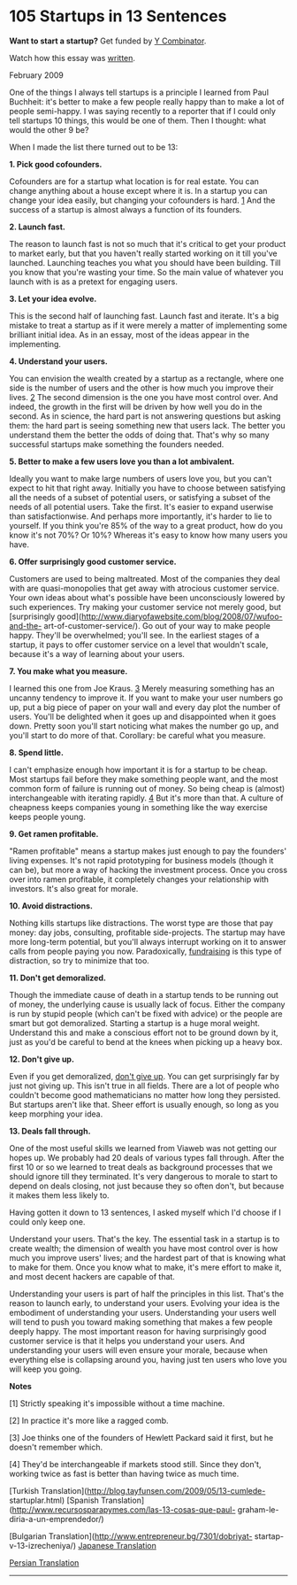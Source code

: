 # 105 Startups in 13 Sentences


  
 
  
 **Want to start a startup?** Get funded by [Y Combinator](http://ycombinator.com/apply.html).   
  
 Watch how this essay was [written](https://code.stypi.com/hacks/13sentences?doomed=true).   
  
 
  
 February 2009   
  
 One of the things I always tell startups is a principle I learned from Paul Buchheit: it's better to make a few people really happy than to make a lot of people semi-happy. I was saying recently to a reporter that if I could only tell startups 10 things, this would be one of them. Then I thought: what would the other 9 be?   
  
 When I made the list there turned out to be 13: 

 **1\. Pick good cofounders.**   
  
 Cofounders are for a startup what location is for real estate. You can change anything about a house except where it is. In a startup you can change your idea easily, but changing your cofounders is hard. [1](#startups_in_13_sentences_note1) And the success of a startup is almost always a function of its founders.   
  
  **2\. Launch fast.**   
  
 The reason to launch fast is not so much that it's critical to get your product to market early, but that you haven't really started working on it till you've launched. Launching teaches you what you should have been building. Till you know that you're wasting your time. So the main value of whatever you launch with is as a pretext for engaging users.   
  
  **3\. Let your idea evolve.**   
  
 This is the second half of launching fast. Launch fast and iterate. It's a big mistake to treat a startup as if it were merely a matter of implementing some brilliant initial idea. As in an essay, most of the ideas appear in the implementing.   
  
  **4\. Understand your users.**   
  
 You can envision the wealth created by a startup as a rectangle, where one side is the number of users and the other is how much you improve their lives. [2](#startups_in_13_sentences_note2) The second dimension is the one you have most control over. And indeed, the growth in the first will be driven by how well you do in the second. As in science, the hard part is not answering questions but asking them: the hard part is seeing something new that users lack. The better you understand them the better the odds of doing that. That's why so many successful startups make something the founders needed.   
  
  **5\. Better to make a few users love you than a lot ambivalent.**   
  
 Ideally you want to make large numbers of users love you, but you can't expect to hit that right away. Initially you have to choose between satisfying all the needs of a subset of potential users, or satisfying a subset of the needs of all potential users. Take the first. It's easier to expand userwise than satisfactionwise. And perhaps more importantly, it's harder to lie to yourself. If you think you're 85% of the way to a great product, how do you know it's not 70%? Or 10%? Whereas it's easy to know how many users you have.   
  
  **6\. Offer surprisingly good customer service.**   
  
 Customers are used to being maltreated. Most of the companies they deal with are quasi-monopolies that get away with atrocious customer service. Your own ideas about what's possible have been unconsciously lowered by such experiences. Try making your customer service not merely good, but [surprisingly good](http://www.diaryofawebsite.com/blog/2008/07/wufoo-and-the- art-of-customer-service/). Go out of your way to make people happy. They'll be overwhelmed; you'll see. In the earliest stages of a startup, it pays to offer customer service on a level that wouldn't scale, because it's a way of learning about your users.   
  
  **7\. You make what you measure.**   
  
 I learned this one from Joe Kraus. [3](#startups_in_13_sentences_note3) Merely measuring something has an uncanny tendency to improve it. If you want to make your user numbers go up, put a big piece of paper on your wall and every day plot the number of users. You'll be delighted when it goes up and disappointed when it goes down. Pretty soon you'll start noticing what makes the number go up, and you'll start to do more of that. Corollary: be careful what you measure.   
  
  **8\. Spend little.**   
  
 I can't emphasize enough how important it is for a startup to be cheap. Most startups fail before they make something people want, and the most common form of failure is running out of money. So being cheap is (almost) interchangeable with iterating rapidly. [4](#startups_in_13_sentences_note4) But it's more than that. A culture of cheapness keeps companies young in something like the way exercise keeps people young.   
  
  **9\. Get ramen profitable.**   
  
 "Ramen profitable" means a startup makes just enough to pay the founders' living expenses. It's not rapid prototyping for business models (though it can be), but more a way of hacking the investment process. Once you cross over into ramen profitable, it completely changes your relationship with investors. It's also great for morale.   
  
  **10\. Avoid distractions.**   
  
 Nothing kills startups like distractions. The worst type are those that pay money: day jobs, consulting, profitable side-projects. The startup may have more long-term potential, but you'll always interrupt working on it to answer calls from people paying you now. Paradoxically, [fundraising](fundraising.html) is this type of distraction, so try to minimize that too.   
  
  **11\. Don't get demoralized.**   
  
 Though the immediate cause of death in a startup tends to be running out of money, the underlying cause is usually lack of focus. Either the company is run by stupid people (which can't be fixed with advice) or the people are smart but got demoralized. Starting a startup is a huge moral weight. Understand this and make a conscious effort not to be ground down by it, just as you'd be careful to bend at the knees when picking up a heavy box.   
  
  **12\. Don't give up.**   
  
 Even if you get demoralized, [don't give up](die.html). You can get surprisingly far by just not giving up. This isn't true in all fields. There are a lot of people who couldn't become good mathematicians no matter how long they persisted. But startups aren't like that. Sheer effort is usually enough, so long as you keep morphing your idea.   
  
  **13\. Deals fall through.**   
  
 One of the most useful skills we learned from Viaweb was not getting our hopes up. We probably had 20 deals of various types fall through. After the first 10 or so we learned to treat deals as background processes that we should ignore till they terminated. It's very dangerous to morale to start to depend on deals closing, not just because they so often don't, but because it makes them less likely to. 

 Having gotten it down to 13 sentences, I asked myself which I'd choose if I could only keep one.   
  
 Understand your users. That's the key. The essential task in a startup is to create wealth; the dimension of wealth you have most control over is how much you improve users' lives; and the hardest part of that is knowing what to make for them. Once you know what to make, it's mere effort to make it, and most decent hackers are capable of that.   
  
 Understanding your users is part of half the principles in this list. That's the reason to launch early, to understand your users. Evolving your idea is the embodiment of understanding your users. Understanding your users well will tend to push you toward making something that makes a few people deeply happy. The most important reason for having surprisingly good customer service is that it helps you understand your users. And understanding your users will even ensure your morale, because when everything else is collapsing around you, having just ten users who love you will keep you going.   
  
 
  
 
  
 
  
 
  
  **Notes**   
  
 <a name=startups_in_13_sentences_note1>[1]</a> Strictly speaking it's impossible without a time machine.   
  
 <a name=startups_in_13_sentences_note2>[2]</a> In practice it's more like a ragged comb.   
  
 <a name=startups_in_13_sentences_note3>[3]</a> Joe thinks one of the founders of Hewlett Packard said it first, but he doesn't remember which.   
  
 <a name=startups_in_13_sentences_note4>[4]</a> They'd be interchangeable if markets stood still. Since they don't, working twice as fast is better than having twice as much time.   
  
 
  
 
  
 
  
 [Turkish Translation](http://blog.tayfunsen.com/2009/05/13-cumlede- startuplar.html)   [Spanish Translation](http://www.recursosparapymes.com/las-13-cosas-que-paul- graham-le-diria-a-un-emprendedor/)   
  
 [Bulgarian Translation](http://www.entrepreneur.bg/7301/dobriyat- startap-v-13-izrecheniya/)   [Japanese Translation](https://note.com/tokyojack/n/nb5598e41a3c0)   
  
 [Persian 
Translation](https://virgool.io/@mahdikhashan/%D9%BE%D8%A7%D9%88%D9%84-%DA%AF%D8%B1%D8%A7%D9%87%D8%A7%D9%85-%D8%A7%D8%B3%D8%AA%D8%A7%D8%B1%D8%AA%D8%A7%D9%BE-%D8%AF%D8%B1-%D8%B3%DB%8C%D8%B2%D8%AF%D9%87-%D8%AC%D9%85%D9%84%D9%87-gduckqxgkoe6)  
 
  
 
  
 
  
 
  
 

 
* * *
 

 

